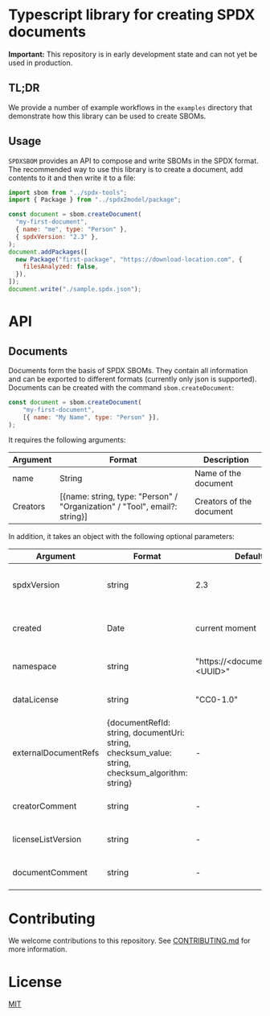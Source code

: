 # Typescript library for creating SPDX documents

**Important:** This repository is in early development state and can not yet be used in production.

## TL;DR

We provide a number of example workflows in the `examples` directory that demonstrate how this library can be used to create SBOMs.

## Usage
`SPDXSBOM` provides an API to compose and write SBOMs in the SPDX format.
The recommended way to use this library is to create a document, add contents to it and then write it to a file:

```javascript
import sbom from "../spdx-tools";
import { Package } from "../spdx2model/package";

const document = sbom.createDocument(
  "my-first-document",
  { name: "me", type: "Person" },
  { spdxVersion: "2.3" },
);
document.addPackages([
  new Package("first-package", "https://download-location.com", {
    filesAnalyzed: false,
  }),
]);
document.write("./sample.spdx.json");
```

# API
## Documents
Documents form the basis of SPDX SBOMs.
They contain all information and can be exported to different formats (currently only json is supported).
Documents can be created with the command `sbom.createDocument`:

```javascript
const document = sbom.createDocument(
    "my-first-document",
    [{ name: "My Name", type: "Person" }],
);
```

It requires the following arguments:

| Argument | Format | Description |
| ----------- | ----------- | ----------- |
| name | String | Name of the document |
| Creators | [{name: string, type: "Person" / "Organization" / "Tool", email?: string}] | Creators of the document |

In addition, it takes an object with the following optional parameters:

| Argument | Format | Default | Description |
| ----------- | ----------- | ----------- | ----------- |
| spdxVersion | string | 2.3 | SPDX version of the document |
| created | Date | current moment | Date of creation of the document |
| namespace | string | "https://\<documentName\>-\<UUID\>" | Namespace of the document |
| dataLicense | string | "CC0-1.0" | License of the document |
| externalDocumentRefs | {documentRefId: string, documentUri: string, checksum_value: string, checksum_algorithm: string} | - | External documents referenced by the document |
| creatorComment | string | - | Comment on the creator |
| licenseListVersion | string | - | Version of the license list used |
| documentComment | string | - | Comment on the document |

# Contributing
We welcome contributions to this repository.
See [CONTRIBUTING.md](CONTRIBUTING.md) for more information.

# License
[MIT](LICENSE)
